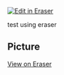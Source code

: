 <p><a target="_blank" href="https://app.eraser.io/workspace/0YgKrRirHawx2zH9FQvE" id="edit-in-eraser-github-link"><img alt="Edit in Eraser" src="https://firebasestorage.googleapis.com/v0/b/second-petal-295822.appspot.com/o/images%2Fgithub%2FOpen%20in%20Eraser.svg?alt=media&amp;token=968381c8-a7e7-472a-8ed6-4a6626da5501"></a></p>

test using eraser

## Picture
[﻿View on Eraser](https://app.eraser.io/workspace/0YgKrRirHawx2zH9FQvE?elements=ZswX679FbQSSmCDqvaTFLw) 







<!--- Eraser file: https://app.eraser.io/workspace/0YgKrRirHawx2zH9FQvE --->